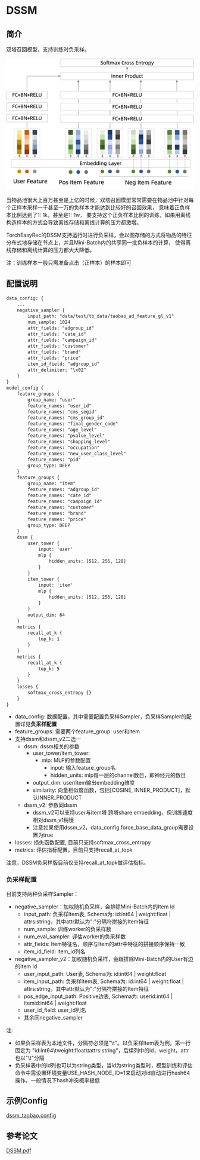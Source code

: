 # DSSM

## 简介

双塔召回模型，支持训练时负采样。

![dssm](../../images/models/dssm_neg_sampler.png)

当物品池很大上百万甚至是上亿的时候，双塔召回模型常常需要在物品池中针对每个正样本采样一千甚至一万的负样本才能达到比较好的召回效果，
意味着正负样本比例达到了1: 1k，甚至是1: 1w， 要支持这个正负样本比例的训练，如果用离线构造样本的方式会导致离线存储和离线计算的压力都激增。

TorchEasyRec的DSSM支持运行时进行负采样，会以图存储的方式将物品的特征分布式地存储在节点上，并且Mini-Batch内的共享同一批负样本的计算，
使得离线存储和离线计算的压力都大大降低。

注：训练样本一般只需准备点击（正样本）的样本即可

## 配置说明

```
data_config: {
    ...
    negative_sampler {
        input_path: "data/test/tb_data/taobao_ad_feature_gl_v1"
        num_sample: 1024
        attr_fields: "adgroup_id"
        attr_fields: "cate_id"
        attr_fields: "campaign_id"
        attr_fields: "customer"
        attr_fields: "brand"
        attr_fields: "price"
        item_id_field: "adgroup_id"
        attr_delimiter: "\x02"
    }
}
model_config {
    feature_groups {
        group_name: "user"
        feature_names: "user_id"
        feature_names: "cms_segid"
        feature_names: "cms_group_id"
        feature_names: "final_gender_code"
        feature_names: "age_level"
        feature_names: "pvalue_level"
        feature_names: "shopping_level"
        feature_names: "occupation"
        feature_names: "new_user_class_level"
        feature_names: "pid"
        group_type: DEEP
    }
    feature_groups {
        group_name: "item"
        feature_names: "adgroup_id"
        feature_names: "cate_id"
        feature_names: "campaign_id"
        feature_names: "customer"
        feature_names: "brand"
        feature_names: "price"
        group_type: DEEP
    }
    dssm {
        user_tower {
            input: 'user'
            mlp {
                hidden_units: [512, 256, 128]
            }
        }
        item_tower {
            input: 'item'
            mlp {
                hidden_units: [512, 256, 128]
            }
        }
        output_dim: 64
    }
    metrics {
        recall_at_k {
            top_k: 1
        }
    }
    metrics {
        recall_at_k {
            top_k: 5
        }
    }
    losses {
        softmax_cross_entropy {}
    }
}
```

- data_config: 数据配置，其中需要配置负采样Sampler，负采样Sampler的配置详见**负采样配置**
- feature_groups: 需要两个feature_group: user和item
- 支持dssm和dssm_v2二选一
  - dssm: dssm相关的参数
    - user_tower/item_tower:
      - mlp: MLP的参数配置
        - input: 输入feature_group名
        - hidden_units: mlp每一层的channel数目，即神经元的数目
    - output_dim: user/item输出embedding维度
    - similarity: 向量相似度函数，包括[COSINE, INNER_PRODUCT]，默认INNER_PRODUCT
  - dssm_v2: 参数同dssm
    - dssm_v2可以支持user与item塔 跨塔share embedding，但训练速度相对dssm_v1稍慢
    - 注意如果使用dssm_v2，data_config.force_base_data_group需要设置为true
- losses: 损失函数配置, 目前只支持softmax_cross_entropy
- metrics: 评估指标配置，目前只支持recall_at_topk

注意，DSSM负采样版目前仅支持recall_at_topk做评估指标。

### 负采样配置

目前支持两种负采样Sampler：

- negative_sampler：加权随机负采样，会排除Mini-Batch内的Item Id
  - input_path: 负采样Item表, Schema为: id:int64 | weight:float | attrs:string，其中attr默认为":"分隔符拼接的Item特征
  - num_sample: 训练worker的负采样数
  - num_eval_sampler: 评估worker的负采样数
  - attr_fields: Item特征名，顺序与Item的attr中特征的拼接顺序保持一致
  - item_id_field: item_id列名
- negative_sampler_v2：加权随机负采样，会跟排除Mini-Batch内的User有边的Item Id
  - user_input_path: User表, Schema为: id:int64 | weight:float
  - item_input_path: 负采样Item表, Schema为: id:int64 | weight:float | attrs:string，其中attr默认为":"分隔符拼接的Item特征
  - pos_edge_input_path: Positive边表, Schema为: userid:int64 | itemid:int64 | weight:float
  - user_id_field: user_id列名
  - 其余同negative_sampler

注:

- 如果负采样表为本地文件，分隔符必须是"\\t"。以负采样Item表为例，第一行固定为 "id:int64\\tweight:float\\tattrs:string"，后续列中的id，weight，attr也以"\\t"分隔
- 负采样表中的id列也可以为string类型，当id为string类型时，模型训练和评估命令中需设置环境变量USE_HASH_NODE_ID=1来启动对id自动进行hash64操作，一般情况下hash冲突概率极低

## 示例Config

[dssm_taobao.config](https://tzrec.oss-cn-beijing.aliyuncs.com/config/models/dssm_taobao.config)

## 参考论文

[DSSM.pdf](https://www.microsoft.com/en-us/research/wp-content/uploads/2016/02/cikm2013_DSSM_fullversion.pdf)
